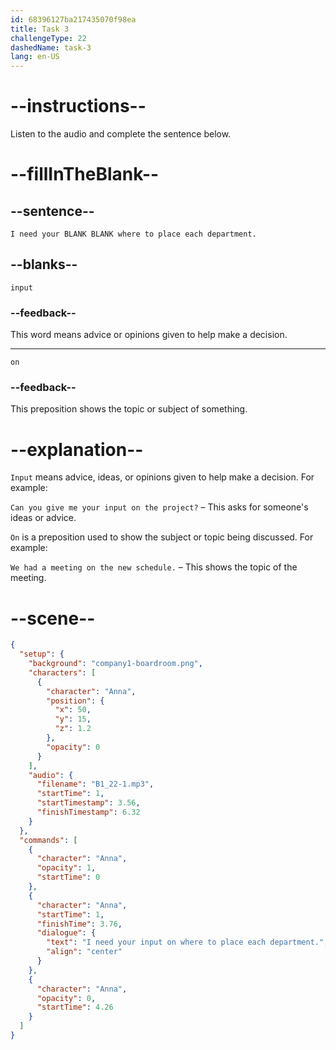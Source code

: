 ```yaml
---
id: 68396127ba217435070f98ea
title: Task 3
challengeType: 22
dashedName: task-3
lang: en-US
---
```


<!-- (Audio) Anna: I need your input on where to place each department. -->

# --instructions--

Listen to the audio and complete the sentence below.

# --fillInTheBlank--

## --sentence--

`I need your BLANK BLANK where to place each department.`

## --blanks--

`input`

### --feedback--

This word means advice or opinions given to help make a decision.

---

`on`

### --feedback--

This preposition shows the topic or subject of something.

# --explanation--

`Input` means advice, ideas, or opinions given to help make a decision. For example:

`Can you give me your input on the project?` – This asks for someone's ideas or advice.

`On` is a preposition used to show the subject or topic being discussed. For example:

`We had a meeting on the new schedule.` – This shows the topic of the meeting.

# --scene--

```json
{
  "setup": {
    "background": "company1-boardroom.png",
    "characters": [
      {
        "character": "Anna",
        "position": {
          "x": 50,
          "y": 15,
          "z": 1.2
        },
        "opacity": 0
      }
    ],
    "audio": {
      "filename": "B1_22-1.mp3",
      "startTime": 1,
      "startTimestamp": 3.56,
      "finishTimestamp": 6.32
    }
  },
  "commands": [
    {
      "character": "Anna",
      "opacity": 1,
      "startTime": 0
    },
    {
      "character": "Anna",
      "startTime": 1,
      "finishTime": 3.76,
      "dialogue": {
        "text": "I need your input on where to place each department.",
        "align": "center"
      }
    },
    {
      "character": "Anna",
      "opacity": 0,
      "startTime": 4.26
    }
  ]
}
```
